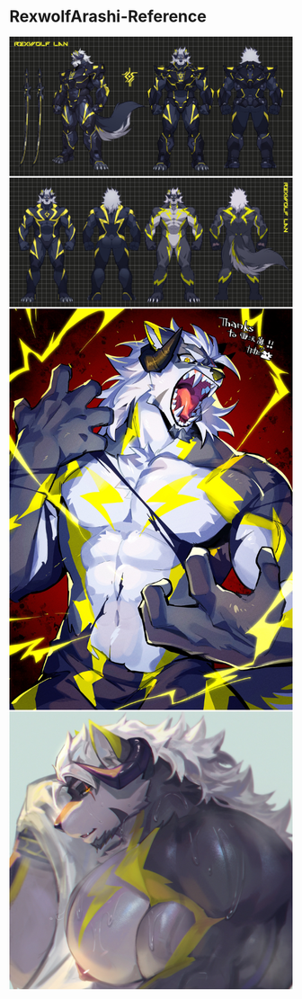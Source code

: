 # RexwolfArashi-Reference
![Armor](https://github.com/RexwolfArashi/RexwolfArashi-Reference/blob/main/Arashi_Armor.JPG)
![Tight-suit and Naked Body](https://github.com/RexwolfArashi/RexwolfArashi-Reference/blob/main/Arashi_TightSuit%26Body.JPG)
![Artwork by Kamikami-san](https://github.com/RexwolfArashi/RexwolfArashi-Reference/blob/main/Rexwolf.jpeg)
![Portrait by Kult](https://github.com/RexwolfArashi/RexwolfArashi-Reference/blob/main/Rexwolf_Portrait.jpg)
